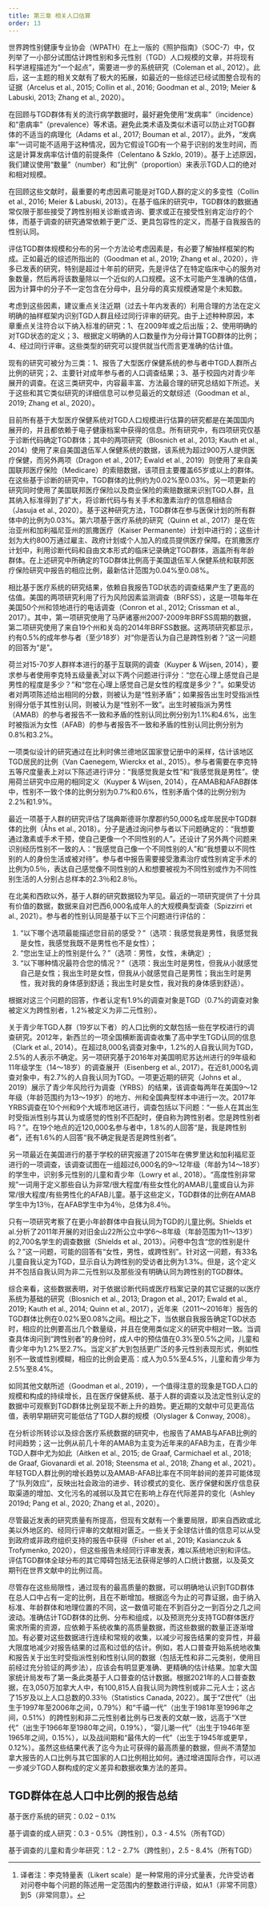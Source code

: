 ```yaml
---
title: 第三章 相关人口估算
order: 13
---
```


世界跨性别健康专业协会（WPATH）在上一版的《照护指南》（SOC-7）中，仅列举了一小部分试图估计跨性别和多元性别（TGD）人口规模的文章，并将现有科学进程描述为“一个起点”，需要进一步的系统研究（Coleman et al., 2012）。此后，这一主题的相关文献有了极大的拓展，如最近的一些综述已经试图整合现有的证据（Arcelus et al., 2015; Collin et al., 2016; Goodman et al., 2019; Meier & Labuski, 2013; Zhang et al., 2020）。

在回顾与TGD群体有关的流行病学数据时，最好避免使用“发病率”（incidence）和“患病率”（prevalence）等术语。避免此类术语及类似术语可以防止对TGD群体的不适当的病理化（Adams et al., 2017; Bouman et al., 2017）。此外，“发病率”一词可能不适用于这种情况，因为它假设TGD有一个易于识别的发生时间，而这是计算发病率估计值的前提条件（Celentano & Szklo, 2019）。基于上述原因，我们建议使用“数量”（number）和“比例”（proportion）来表示TGD人口的绝对和相对规模。

在回顾这些文献时，最重要的考虑因素可能是对TGD人群的定义的多变性（Collin et al., 2016; Meier & Labuski, 2013）。在基于临床的研究中，TGD群体的数据通常仅限于那些接受了跨性别相关诊断或咨询、要求或正在接受性别肯定治疗的个体，而基于调查的研究通常依赖于更广泛、更具包容性的定义，而基于自我报告的性别认同。

评估TGD群体规模和分布的另一个方法论考虑因素是，有必要了解抽样框架的构成。正如最近的综述所指出的（Goodman et al., 2019; Zhang et al., 2020），许多已发表的研究，特别是超过十年前的研究，先是评估了在特定临床中心的服务对象数量，然后再将该数量除以一个近似的人口规模。这不太可能产生准确的估值，因为计算中的分子不一定包含在分母中，且分母的真实规模通常是个未知数。

考虑到这些因素，建议重点关注近期（过去十年内发表的）利用合理的方法在定义明确的抽样框架内识别TGD人群且经过同行评审的研究。由于上述种种原因，本章重点关注符合以下纳入标准的研究：1、在2009年或之后出版；2、使用明确的对TGD状态的定义；3、根据定义明确的人口数量作为分母计算TGD群体的比例；4、经过同行评审。这些类型的研究可以提供就当代而言更准确的估计值。

现有的研究可被分为三类：1、报告了大型医疗保健系统的参与者中TGD人群所占比例的研究；2、主要针对成年参与者的人口调查结果；3、基于校园内对青少年展开的调查。在这三类研究中，内容最丰富、方法最合理的研究总结如下所述。关于这些和其它类似研究的详细信息可以参见最近的文献综述（Goodman et al., 2019; Zhang et al., 2020）。

目前所有基于大型医疗保健系统对TGD人口规模进行估算的研究都是在美国国内展开的，并且都依赖于电子健康档案中获得的信息。所有研究中，有四项研究仅基于诊断代码确定TGD群体；其中的两项研究（Blosnich et al., 2013; Kauth et al., 2014）使用了来自美国退伍军人保健系统的数据，该系统为超过900万人提供医疗保健，而另外两项（Dragon et al., 2017; Ewald et al., 2019）则使用了来自美国联邦医疗保险（Medicare）的索赔数据，该项目主要覆盖65岁或以上的群体。在这些基于诊断的研究中，TGD群体的比例约为0.02%至0.03%。另一项更新的研究同时使用了美国联邦医疗保险以及商业保险的索赔数据来识别TGD人群，且其纳入标准得到了扩大，将诊断代码与有关手术和激素治疗的信息相结合（Jasuja et al., 2020）。基于这种研究方法，TGD群体在参与医保计划的所有群体中的比例为0.03%。第六项基于医疗系统的研究（Quinn et al., 2017）是在佐治亚州和加利福尼亚州的凯撒医疗（Kaiser Permanente）计划中进行的；这些计划为大约800万通过雇主、政府计划或个人加入的成员提供医疗保障。在凯撒医疗计划中，利用诊断代码和自由文本形式的临床记录确定TGD群体，涵盖所有年龄群体。在上述研究中所确定的TGD群体比例高于美国退伍军人保健系统和联邦医疗保险研究中报告的相应比例，最新估计范围为0.04%至0.08%。

相比基于医疗系统的研究结果，依赖自我报告TGD状态的调查结果产生了更高的估值。美国的两项研究利用了行为风险因素监测调查（BRFSS），这是一项每年在美国50个州和领地进行的电话调查（Conron et al., 2012; Crissman et al., 2017）。其中，第一项研究使用了马萨诸塞州2007-2009年BRFSS周期的数据，第二项研究使用了来自19个州和关岛的2014年BRFSS数据。这两项研究都显示，约有0.5%的成年参与者（至少18岁）对“你是否认为自己是跨性别者？”这一问题的回答为“是”。

荷兰对15-70岁人群样本进行的基于互联网的调查（Kuyper & Wijsen, 2014），要求参与者使用李克特五级量表[^16]对以下两个问题进行评分：“您在心理上感觉自己是男性的程度是多少？”和“您在心理上感觉自己是女性的程度是多少？”。如果受访者对两项陈述给出相同的分数，则被认为是“性别矛盾”；如果报告出生时受指派性别得分低于其性别认同，则被认为是“性别不一致”。出生时被指派为男性（AMAB）的参与者报告不一致和矛盾的性别认同比例分别为1.1%和4.6%，出生时被指派为女性（AFAB）的参与者报告不一致和矛盾的性别认同比例分别为0.8%和3.2%。

一项类似设计的研究通过在比利时佛兰德地区国家登记册中的采样，估计该地区TGD居民的比例（Van Caenegem, Wierckx et al., 2015）。参与者需要在李克特五等尺度量表上对以下陈述进行评分：“我感觉我是女性”和“我感觉我是男性”。使用荷兰研究中应用的相同定义（Kuyper & Wijsen, 2014），在AMAB和AFAB群体中，性别不一致个体的比例分别为0.7%和0.6%，性别矛盾个体的比例分别为2.2%和1.9%。

最近一项基于人群的研究评估了瑞典斯德哥尔摩郡约50,000名成年居民中TGD群体的比例（Åhs et al., 2018）。分子是通过询问参与者以下问题确定的：“我想要通过激素或手术干预，使自己更像一个不同性别的人”。还设计了另外两个问题来识别经历性别不一致的人：“我感觉自己像一个不同性别的人”和“我想要以不同性别的人的身份生活或被对待”。参与者中报告需要接受激素治疗或性别肯定手术的比例为0.5％，表达自己感觉像不同性别的人和想要被视为不同性别或作为不同性别生活的人分别占总样本的2.3％和2.8％。

在北美和西欧以外，基于人群的研究数据较为罕见。最近的一项研究提供了十分具有价值的数据，数据来自对巴西6,000名成年人的大规模典型调查（Spizzirri et al., 2021）。参与者的性别认同是基于以下三个问题进行评估的：

1. “以下哪个选项最能描述您目前的感受？”（选项：我感觉我是男性，我感觉我是女性，我感觉我既不是男性也不是女性）；
1. “您出生证上的性别是什么？”（选项：男性，女性，未确定）;
1. “以下哪种情况最符合您的情况？”（选项：我出生时是男性，但我从小就感觉自己是女性；我出生时是女性，但我从小就感觉自己是男性；我出生时是男性，我对我的身体感到舒适；我出生时是女性，我对我的身体感到舒适）。

根据对这三个问题的回答，作者认定有1.9%的调查对象是TGD（0.7%的调查对象被定义为跨性别者，1.2%被定义为非二元性别）。

关于青少年TGD人群（19岁以下者）的人口比例的文献包括一些在学校进行的调查研究。2012年，新西兰的一项全国横断面调查收集了高中学生TGD认同的信息（Clark et al., 2014）。在超过8,000名调查对象中，1.2%的人自我认同为TGD，2.5%的人表示不确定。另一项研究基于2016年对美国明尼苏达州进行的9年级和11年级学生（14～18岁）的调查展开（Eisenberg et al., 2017）。在近81,000名调查对象中，有2.7%的人自我认同为TGD。一项更近期的研究（Johns et al., 2019）展示了青少年风险行为调查（YRBS）的结果，该调查每两年在美国9～12年级（年龄范围约为13～19岁）的地方、州和全国典型样本中进行一次。2017年YRBS调查在10个州和9个大城市地区进行，调查包括以下问题：“一些人在其出生时受指派性别与其认为或感觉的性别不匹配时，便自称为跨性别者。您是跨性别者吗？”。在19个地点的近120,000名参与者中，1.8%的人回答“是，我是跨性别者”，还有1.6%的人回答“我不确定我是否是跨性别者”。

另一项最近在美国进行的基于学校的研究报道了2015年在佛罗里达和加利福尼亚进行的一项调查，该调查试图在一组超过6,000名的9～12年级（年龄为14～18岁）的学生中，识别多元性别的儿童和青少年（Lowry et al., 2018）。“高度性别非常规”一词用于定义那些自认为非常/很大程度/有些女性化的AMAB儿童或自认为非常/很大程度/有些男性化的AFAB儿童。基于这些定义，TGD群体的比例在AMAB学生中为13％，在AFAB学生中为4％，总体为8.4％。

只有一项研究考察了在更小年龄群体中自我认同为TGD的儿童比例。Shields et al.分析了2011年开展的对旧金山22所公立中学6～8年级（年龄范围为11～13岁）的2,700名学生的调查数据（Shields et al., 2013）。问卷中包含“您的性别是什么？”这一问题，可能的回答有“女性，男性，或跨性别”。针对这一问题，有33名儿童自我认定为TGD，显示自认为跨性别的受访者比例为1.3%。但是，这个定义并不包括自我认同为非二元性别以及那些没有明确认同为跨性别的TGD群体。

综合来看，这些数据表明，对于依据诊断代码或医疗档案记录的其它证据的以医疗系统为基础的研究（Blosnich et al., 2013; Dragon et al., 2017; Ewald et al., 2019; Kauth et al., 2014; Quinn et al., 2017），近年来（2011～2016年）报告的TGD群体比例在0.02%至0.08%之间。相比之下，当依据自我报告确定TGD状态时，相应的比例要高出几个数量级，并且在使用类似定义的研究中相对一致。当调查具体询问到“跨性别者”的身份时，成人中的预估值在0.3%至0.5%之间，儿童和青少年中为1.2%至2.7%。当定义扩大到包括更广泛的多元性别表现形式，例如性别不一致或性别模糊，相应的比例会更高：成人为0.5%至4.5%，儿童和青少年为2.5%至8.4%。

如同其他文献所述（Goodman et al., 2019），一个值得注意的现象是TGD人口的规模和构成的持续增长，且在医疗保健系统、基于人群的调查以及法定性别认定的数据中可观察到TGD群体比例呈现不断上升的趋势。更近期的文献中可见更高估值，表明早期研究可能低估了TGD人群的规模（Olyslager & Conway, 2008）。

在分析诊所转诊以及综合医疗系统数据的研究中，也报告了AMAB与AFAB比例的时间趋势；这一比例从前几十年的AMAB为主变为近年来的AFAB为主，在青少年TGD人群中尤为如此（Aitken et al., 2015; de Graaf, Carmichael et al., 2018; de Graaf, Giovanardi et al. 2018; Steensma et al., 2018; Zhang et al., 2021）。年轻TGD人群比例的增长趋势以及AMAB-AFAB比率在不同年龄间的差异可能体现了“队列效应”，反映出社会政治的进步、转诊模式的变化、医疗保健和医疗信息获取渠道的增加、文化污名的减弱以及其它在影响上存在代际差异的变化（Ashley 2019d; Pang et al., 2020; Zhang et al., 2020）。

尽管最近发表的研究质量有所提高，但现有文献有一个重要局限，即来自西欧或北美以外地区的、经同行评审的文献相对匮乏。一些关于全球估计值的信息可以从受到政府或非政府组织支持的报告中获得（Fisher et al., 2019; Kasianczuk & Trofymenko, 2020），但这些报告未经同行评审发表，难以系统地识别和评估。评估TGD群体全球分布的其它障碍包括无法获得足够的人口统计数据，以及英文期刊在世界文献中的比例过高。

尽管存在这些局限性，通过现有的最高质量的数据，可以明确地认识到TGD群体在总人口中占有一定的比例，且在不断增加。根据迄今为止的可靠证据，由于纳入标准、年龄群体和地理位置的不同，这一数值可能在不到百分之一到百分之几之间波动。准确估计TGD群体的比例、分布和组成，以及预测充分支持TGD群体医疗需求所需的资源，应依赖于系统收集的高质量数据，而这些数据的数量正逐渐增加。有必要对这些数据进行连续和常规的收集，以减少可报告结果的变异性，并最大限度地减少对报告结果的过高和过低的估计。例如，若人口普查开始系统地收集和报告关于出生时受指派性别和性别认同的数据（包括无性和非二元类别，使用目前经过充分验证的两步法），应该会有明显更准确、更精确的估计结果。加拿大国家统计局发布了第一条此类基于人口普查的估计数据。根据2021年的人口普查数据，在3,050万加拿大人中，有100,815人自我认同为跨性别或非二元人士；这占了15岁及以上人口总数的0.33％（Statistics Canada, 2022）。属于“Z世代”（出生于1997年至2006年之间，0.79%）和“千禧一代”（出生于1981年至1996年之间，0.51%）的跨性别和非二元性别者比例与已发表的文献一致，远高于“X世代”（出生于1966年至1980年之间，0.19%），“婴儿潮一代”（出生于1946年至1965年之间，0.15%），以及战间期和“最伟大的一代”（出生于1945年或更早，0.12%）。虽然这些结果代表了迄今为止可获得的最高质量的数据，但尚不清楚加拿大报告的人口比例与其它国家的人口比例相比如何。通过增进国际合作，可以进一步减少TGD人群构成的定义差异和数据收集方法的差异。

<Containers>

## TGD群体在总人口中比例的报告总结

基于医疗系统的研究：0.02 – 0.1%

基于调查的成人研究：0.3 - 0.5%（跨性别），0.3 - 4.5%（所有TGD）

基于调查的儿童和青少年研究：1.2 - 2.7%（跨性别），2.5 - 8.4%（所有TGD）

</Containers>

[^16]: 译者注：李克特量表（Likert scale）是一种常用的评分式量表，允许受访者对问卷中每个问题的陈述用一定范围内的整数进行评级，如从1（非常不同意）到5（非常同意）。
